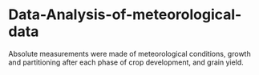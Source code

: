 # Data-Analysis-of-meteorological-data
Absolute measurements were made of meteorological conditions, growth and partitioning after each phase of crop development, and grain yield.
